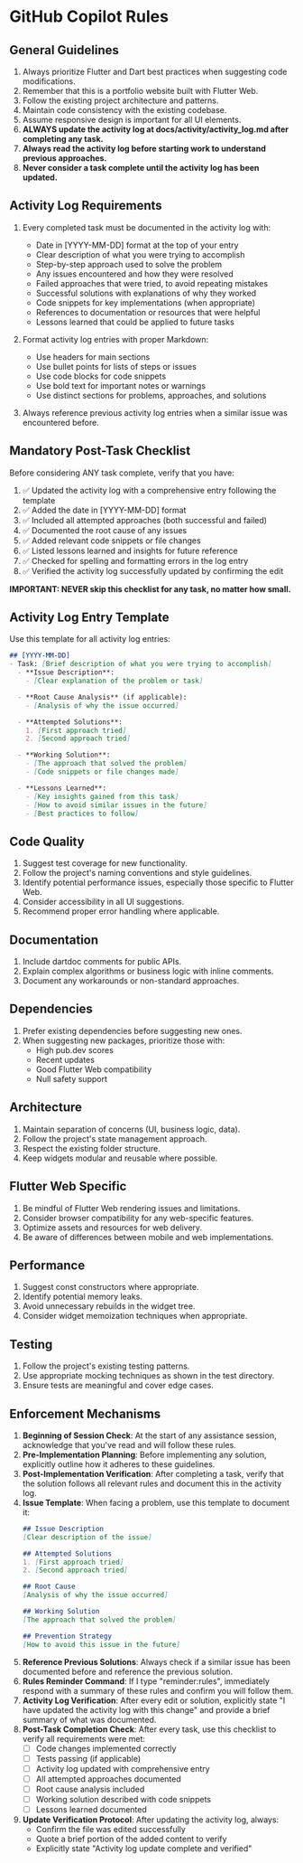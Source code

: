 # GitHub Copilot Rules

## General Guidelines
1. Always prioritize Flutter and Dart best practices when suggesting code modifications.
2. Remember that this is a portfolio website built with Flutter Web.
3. Follow the existing project architecture and patterns.
4. Maintain code consistency with the existing codebase.
5. Assume responsive design is important for all UI elements.
6. **ALWAYS update the activity log at docs/activity/activity_log.md after completing any task.**
7. **Always read the activity log before starting work to understand previous approaches.**
8. **Never consider a task complete until the activity log has been updated.**

## Activity Log Requirements
1. Every completed task must be documented in the activity log with:
   - Date in [YYYY-MM-DD] format at the top of your entry
   - Clear description of what you were trying to accomplish
   - Step-by-step approach used to solve the problem
   - Any issues encountered and how they were resolved
   - Failed approaches that were tried, to avoid repeating mistakes
   - Successful solutions with explanations of why they worked
   - Code snippets for key implementations (when appropriate)
   - References to documentation or resources that were helpful
   - Lessons learned that could be applied to future tasks

2. Format activity log entries with proper Markdown:
   - Use headers for main sections
   - Use bullet points for lists of steps or issues
   - Use code blocks for code snippets
   - Use bold text for important notes or warnings
   - Use distinct sections for problems, approaches, and solutions

3. Always reference previous activity log entries when a similar issue was encountered before.

## Mandatory Post-Task Checklist
Before considering ANY task complete, verify that you have:

1. ✅ Updated the activity log with a comprehensive entry following the template
2. ✅ Added the date in [YYYY-MM-DD] format
3. ✅ Included all attempted approaches (both successful and failed)
4. ✅ Documented the root cause of any issues
5. ✅ Added relevant code snippets or file changes
6. ✅ Listed lessons learned and insights for future reference
7. ✅ Checked for spelling and formatting errors in the log entry
8. ✅ Verified the activity log successfully updated by confirming the edit

**IMPORTANT: NEVER skip this checklist for any task, no matter how small.**

## Activity Log Entry Template
Use this template for all activity log entries:

```markdown
## [YYYY-MM-DD]
- Task: [Brief description of what you were trying to accomplish]
  - **Issue Description**:
    - [Clear explanation of the problem or task]

  - **Root Cause Analysis** (if applicable):
    - [Analysis of why the issue occurred]

  - **Attempted Solutions**:
    1. [First approach tried]
    2. [Second approach tried]

  - **Working Solution**:
    - [The approach that solved the problem]
    - [Code snippets or file changes made]

  - **Lessons Learned**:
    - [Key insights gained from this task]
    - [How to avoid similar issues in the future]
    - [Best practices to follow]
```

## Code Quality
1. Suggest test coverage for new functionality.
2. Follow the project's naming conventions and style guidelines.
3. Identify potential performance issues, especially those specific to Flutter Web.
4. Consider accessibility in all UI suggestions.
5. Recommend proper error handling where applicable.

## Documentation
<!-- cspell:ignore dartdoc -->
1. Include dartdoc comments for public APIs.
2. Explain complex algorithms or business logic with inline comments.
3. Document any workarounds or non-standard approaches.

## Dependencies
1. Prefer existing dependencies before suggesting new ones.
2. When suggesting new packages, prioritize those with:
   - High pub.dev scores
   - Recent updates
   - Good Flutter Web compatibility
   - Null safety support

## Architecture
1. Maintain separation of concerns (UI, business logic, data).
2. Follow the project's state management approach.
3. Respect the existing folder structure.
4. Keep widgets modular and reusable where possible.

## Flutter Web Specific
1. Be mindful of Flutter Web rendering issues and limitations.
2. Consider browser compatibility for any web-specific features.
3. Optimize assets and resources for web delivery.
4. Be aware of differences between mobile and web implementations.

## Performance
1. Suggest const constructors where appropriate.
2. Identify potential memory leaks.
3. Avoid unnecessary rebuilds in the widget tree.
4. Consider widget memoization techniques when appropriate.

## Testing
1. Follow the project's existing testing patterns.
2. Use appropriate mocking techniques as shown in the test directory.
3. Ensure tests are meaningful and cover edge cases.

## Enforcement Mechanisms
1. **Beginning of Session Check**: At the start of any assistance session, acknowledge that you've read and will follow these rules.
2. **Pre-Implementation Planning**: Before implementing any solution, explicitly outline how it adheres to these guidelines.
3. **Post-Implementation Verification**: After completing a task, verify that the solution follows all relevant rules and document this in the activity log.
4. **Issue Template**: When facing a problem, use this template to document it:
   ```markdown
   ## Issue Description
   [Clear description of the issue]

   ## Attempted Solutions
   1. [First approach tried]
   2. [Second approach tried]

   ## Root Cause
   [Analysis of why the issue occurred]

   ## Working Solution
   [The approach that solved the problem]

   ## Prevention Strategy
   [How to avoid this issue in the future]
   ```
5. **Reference Previous Solutions**: Always check if a similar issue has been documented before and reference the previous solution.
6. **Rules Reminder Command**: If I type "reminder:rules", immediately respond with a summary of these rules and confirm you will follow them.
7. **Activity Log Verification**: After every edit or solution, explicitly state "I have updated the activity log with this change" and provide a brief summary of what was documented.
8. **Post-Task Completion Check**: After every task, use this checklist to verify all requirements were met:
   - [ ] Code changes implemented correctly
   - [ ] Tests passing (if applicable)
   - [ ] Activity log updated with comprehensive entry
   - [ ] All attempted approaches documented
   - [ ] Root cause analysis included
   - [ ] Working solution described with code snippets
   - [ ] Lessons learned documented

9. **Update Verification Protocol**: After updating the activity log, always:
   - Confirm the file was edited successfully
   - Quote a brief portion of the added content to verify
   - Explicitly state "Activity log update complete and verified"
